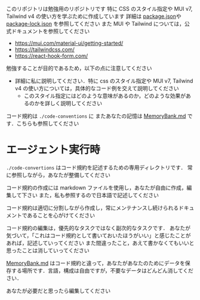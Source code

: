 このリポジトリは勉強用のリポジトリです
特に CSS のスタイル指定や MUI v7, Tailwind v4 の使い方を学ぶために作成しています
詳細は [package.json](mdc:package.json)や [package-lock.json](mdc:package-lock.json) を参照してください
また MUI や Tailwind については，公式ドキュメントを参照してください

- https://mui.com/material-ui/getting-started/
- https://tailwindcss.com/
- https://react-hook-form.com/

勉強することが目的であるため，以下の点に注意してください

- 詳細に私に説明してください．特に css のスタイル指定や MUI v7, Tailwind v4 の使い方については，具体的なコード例を交えて説明してください
  - このスタイル指定にはどのような意味があるのか，どのような効果があるのかを詳しく説明してください

コード規約は `./code-conventions` に
またあなたの記憶は [MemoryBank.md](mdc:MemoryBank.md) です．こちらも参照してください

# エージェント実行時

`./code-convertions` はコード規約を記述するための専用ディレクトリです．
常に参照しながら，あなたが整備してください

コード規約の作成には markdown ファイルを使用し，あなたが自由に作成，編集して下さい
また，私も参照するので日本語で記述してください

コード規約は適切に分割しながら作成し，常にメンテナンスし続けられるドキュメントであることを心がけてください

コード規約の編集は，優先的なタスクではなく副次的なタスクです．
あなたが気づいて，「これはコード規約として書いておいたほうがいい」と感じたことがあれば，記述していってください
また間違ったこと，あえて書かなくてもいいと思ったことは消していってください

[MemoryBank.md](mdc:MemoryBank.md) はコード規約と違って，あなたがあなたのためにデータを保存する場所です．言語，構成は自由ですが，不要なデータはどんどん消してください．

あなたが必要だと思ったら編集してください
